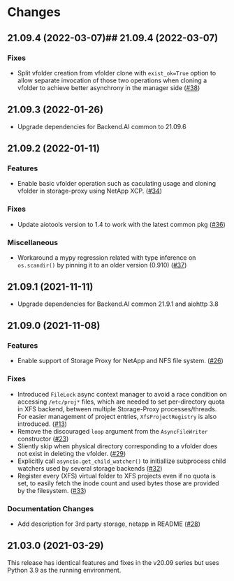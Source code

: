 Changes
=======

<!--
    You should *NOT* be adding new change log entries to this file, this
    file is managed by towncrier. You *may* edit previous change logs to
    fix problems like typo corrections or such.

    To add a new change log entry, please refer
    https://pip.pypa.io/en/latest/development/contributing/#news-entries

    We named the news folder "changes".

    WARNING: Don't drop the last line!
-->

<!-- towncrier release notes start -->

## 21.09.4 (2022-03-07)## 21.09.4 (2022-03-07)

### Fixes
* Split vfolder creation from vfolder clone with `exist_ok=True` option to allow separate invocation of those two operations when cloning a vfolder to achieve better asynchrony in the manager side ([#38](https://github.com/lablup/backend.ai-storage-proxy/issues/38))


## 21.09.3 (2022-01-26)

* Upgrade dependencies for Backend.AI common to 21.09.6


## 21.09.2 (2022-01-11)

### Features
* Enable basic vfolder operation such as caculating usage and cloning vfolder in storage-proxy using NetApp XCP. ([#34](https://github.com/lablup/backend.ai-storage-proxy/issues/34))

### Fixes
* Update aiotools version to 1.4 to work with the latest common pkg ([#36](https://github.com/lablup/backend.ai-storage-proxy/issues/36))

### Miscellaneous
* Workaround a mypy regression related with type inference on `os.scandir()` by pinning it to an older version (0.910) ([#37](https://github.com/lablup/backend.ai-storage-proxy/issues/37))


## 21.09.1 (2021-11-11)

* Upgrade dependencies for Backend.AI common 21.9.1 and aiohttp 3.8


## 21.09.0 (2021-11-08)

### Features
* Enable support of Storage Proxy for NetApp and NFS file system. ([#26](https://github.com/lablup/backend.ai-storage-proxy/issues/26))

### Fixes
* Introduced `FileLock` async context manager to avoid a race condition on accessing `/etc/proj*` files, which are needed to set per-directory quota in XFS backend, between multiple Storage-Proxy processes/threads. For easier management of project entries, `XfsProjectRegistry` is also introduced. ([#13](https://github.com/lablup/backend.ai-storage-proxy/issues/13))
* Remove the discouraged `loop` argument from the `AsyncFileWriter` constructor ([#23](https://github.com/lablup/backend.ai-storage-proxy/issues/23))
* Sliently skip when physical directory corresponding to a vfolder does not exist in deleting the vfolder. ([#29](https://github.com/lablup/backend.ai-storage-proxy/issues/29))
* Explicitly call `asyncio.get_child_watcher()` to initiallize subprocess child watchers used by several storage backends ([#32](https://github.com/lablup/backend.ai-storage-proxy/issues/32))
* Register every (XFS) virtual folder to XFS projects even if no quota is set, to easily fetch the inode count and used bytes those are provided by the filesystem. ([#33](https://github.com/lablup/backend.ai-storage-proxy/issues/33))

### Documentation Changes
* Add description for 3rd party storage, netapp in README ([#28](https://github.com/lablup/backend.ai-storage-proxy/issues/28))


21.03.0 (2021-03-29)
--------------------

This release has identical features and fixes in the v20.09 series but uses Python 3.9 as the running environment.
